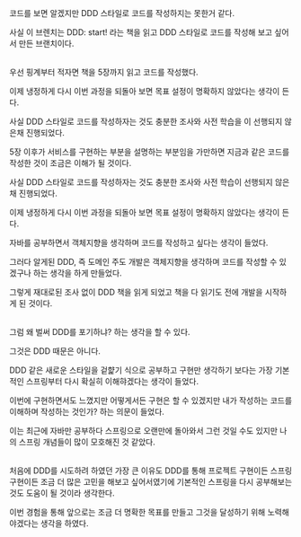코드를 보면 알겠지만 DDD 스타일로 코드를 작성하지는 못한거 같다.

사실 이 브렌치는 DDD: start! 라는 책을 읽고 DDD 스타일로 코드를 작성해 보고 싶어서 만든 브랜치이다.
<br>
<br>

우선 핑계부터 적자면 책을 5장까지 읽고 코드를 작성했다.

이제 냉정하게 다시 이번 과정을 되돌아 보면 목표 설정이 명확하지 않았다는 생각이 든다.

사실 DDD 스타일로 코드를 작성하자는 것도 충분한 조사와 사전 학습을 이 선행되지 않은채 진행되었다.

5장 이후가 서비스를 구현하는 부분을 설명하는 부분임을 가만하면 지금과 같은 코드를 작성한 것이 조금은 이해가 될 것이다.

사실 DDD 스타일로 코드를 작성하자는 것도 충분한 조사와 사전 학습이 선행되지 않은채 진행되었다.

이제 냉정하게 다시 이번 과정을 되돌아 보면 목표 설정이 명확하지 않았다는 생각이 든다.

자바를 공부하면서 객체지향을 생각하며 코드를 작성하고 싶다는 생각이 들었다.

그러다 알게된 DDD, 즉 도메인 주도 개발은 객체지향을 생각하며 코드를 작성할 수 있겠구나 하는 생각을 하게 만들었다.

그렇게 재대로된 조사 없이 DDD 책을 읽게 되었고 책을 다  읽기도 전에 개발을 시작하게 된 것이다.
<br>
<br>


그럼 왜 벌써 DDD를 포기하냐? 하는 생각을 할 수 있다.

그것은 DDD 때문은 아니다.

DDD 같은 새로운 스타일을 겉햝기 식으로 공부하고 구현만 생각하기 보다는 가장 기본적인 스프링부터 다시 확실히 이해햐겠다는 생각이 들었다.

이번에 구현하면서도 느꼈지만 어떻게서든 구현은 할 수 있겠지만 내가 작성하는 코드를 이해하며 작성하는 것인가? 하는 의문이 들었다.

이는 최근에 자바만 공부하다 스프링으로 오랜만에 돌아와서 그런 것일 수도 있지만 나의 스프링 개념들이 많이 모호해진 것 같았다.
<br>
<br>


처음에 DDD를 시도하려 하였던 가장 큰 이유도 DDD를 통해 프로젝트 구현이든 스프링 구현이든 조금 더 많은 고민을 해보고 싶어서였기에 기본적인 스프링을 다시 공부해보는 것도 도움이 될 것이라 생각한다.

이번 경험을 통해 앞으로는 조금 더 명확한 목표를 만들고 그것을 달성하기 위해 노력해야겠다는 생각을 하였다.